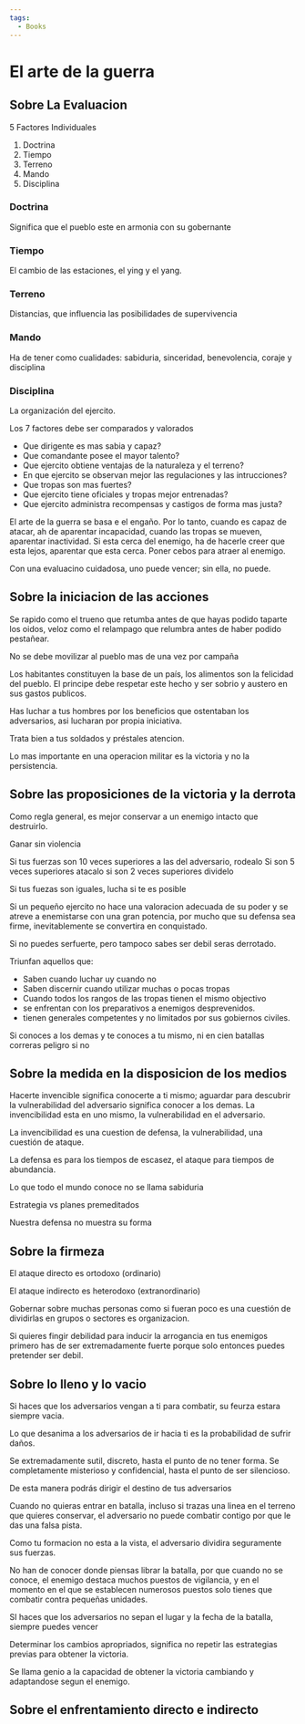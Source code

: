 ```yaml
---
tags:
  - Books
---
```

# El arte de la guerra
## Sobre La Evaluacion

5 Factores Individuales
1. Doctrina
2. Tiempo
3. Terreno
4. Mando
5. Disciplina
### **Doctrina**

Significa que el pueblo este en armonia con su gobernante
###  Tiempo

El cambio de las estaciones, el ying y el yang.
###  Terreno

Distancias, que influencia las posibilidades de supervivencia
###  Mando

Ha de tener como cualidades: sabiduria, sinceridad, benevolencia, coraje y disciplina
###  Disciplina

La organización del ejercito.

Los 7 factores debe ser comparados y valorados

- Que dirigente es mas sabia y capaz?
- Que comandante posee el mayor talento?
- Que ejercito obtiene ventajas de la naturaleza y el terreno?
- En que ejercito se observan  mejor las regulaciones y las intrucciones?
- Que tropas son mas fuertes?
- Que ejercito tiene oficiales y tropas mejor entrenadas?
- Que ejercito administra recompensas y castigos de forma mas justa?

El arte de la guerra se basa e el engaño. Por lo tanto, cuando es capaz de atacar, ah de aparentar incapacidad, cuando las tropas se mueven, aparentar inactividad. Si esta cerca del enemigo, ha de hacerle creer que esta lejos, aparentar que esta cerca. Poner cebos para atraer al enemigo.

Con una evaluacino cuidadosa, uno puede vencer; sin ella, no puede.
## Sobre la iniciacion de las acciones

Se rapido como el trueno que retumba antes de que hayas podido taparte los oidos, veloz como el relampago que relumbra antes de haber podido pestañear.

No se debe movilizar al pueblo mas de una vez por campaña

Los habitantes constituyen la base de un país, los alimentos son la felicidad del pueblo.
El principe debe respetar este hecho y ser sobrio y austero en sus gastos publicos.

Has luchar a tus hombres por los beneficios que ostentaban los adversarios, asi lucharan por propia iniciativa.

Trata bien a tus soldados y préstales atencion.

Lo mas importante en una operacion militar es la victoria y no la persistencia.
## Sobre las proposiciones de la victoria y la derrota

Como regla general, es mejor conservar a un enemigo intacto que destruirlo.

Ganar sin violencia

Si tus fuerzas son 10 veces superiores a las del adversario, rodealo
Si son 5 veces superiores atacalo
si son 2 veces superiores dividelo

Si tus fuezas son iguales, lucha si te es posible

Si un pequeño ejercito no hace una valoracion adecuada de su poder y se atreve a enemistarse con una gran potencia, por  mucho que su defensa sea firme, inevitablemente se convertira en conquistado.

Si no puedes serfuerte, pero tampoco sabes ser debil seras derrotado.

Triunfan aquellos que:
- Saben cuando luchar uy cuando no
- Saben discernir cuando utilizar muchas o pocas tropas
- Cuando todos los rangos de las tropas tienen el mismo objectivo
- se enfrentan con los preparativos a enemigos desprevenidos.
- tienen generales competentes y no limitados por sus gobiernos civiles.

Si conoces a los demas y te conoces a tu mismo, ni en cien batallas correras peligro si no

## Sobre la medida en la disposicion de los medios

Hacerte invencible significa conocerte a ti mismo; aguardar para descubrir la vulnerabilidad del adversario significa conocer a los demas.
La invencibilidad esta en uno mismo, la vulnerabilidad en el adversario.

La invencibilidad es una cuestion de defensa, la vulnerabilidad, una cuestión de ataque.

La defensa es para los tiempos de escasez, el ataque para tiempos de abundancia.

Lo que todo el mundo conoce no se llama sabiduria

Estrategia vs planes premeditados

Nuestra defensa no muestra su forma
## Sobre la firmeza

El ataque directo es ortodoxo (ordinario)

El ataque indirecto es heterodoxo (extranordinario)

Gobernar sobre muchas personas como si fueran poco es una cuestión de dividirlas en grupos o sectores es organizacion.

Si quieres fingir debilidad para inducir la arrogancia en tus enemigos
primero has de ser extremadamente fuerte porque solo entonces puedes pretender ser debil.
## Sobre lo lleno y lo vacio

Si haces que los adversarios vengan a ti para combatir, su feurza estara siempre vacia.

Lo que desanima a los adversarios de ir hacia ti es la probabilidad de sufrir daños.

Se extremadamente sutil, discreto, hasta el punto de no tener forma. Se completamente misterioso y confidencial, hasta el punto de ser silencioso.

De esta manera podrás dirigir el destino de tus adversarios

Cuando no quieras entrar en batalla, incluso si trazas una linea en el terreno que quieres conservar, el adversario no puede combatir contigo por que le das una falsa pista.

Como tu formacion no esta a la vista, el adversario dividira seguramente sus fuerzas.

No han de conocer donde piensas librar la batalla, por que cuando no se conoce, el enemigo destaca muchos puestos de vigilancia, y en el momento en el que se establecen numerosos puestos solo tienes que combatir contra pequeñas unidades.

SI haces que los adversarios no sepan el lugar y la fecha de la batalla, siempre puedes vencer

Determinar los cambios apropriados, significa no repetir las estrategias previas para obtener la victoria.

Se llama genio a la capacidad de obtener la victoria cambiando y adaptandose segun el enemigo.

## Sobre el enfrentamiento directo e indirecto

